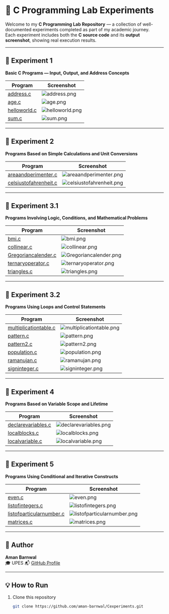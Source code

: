 # 🧠 C Programming Lab Experiments  

Welcome to my **C Programming Lab Repository** — a collection of well-documented experiments completed as part of my academic journey.  
Each experiment includes both the **C source code** and its **output screenshot**, showing real execution results.  

---

## 📁 Experiment 1  
**Basic C Programs — Input, Output, and Address Concepts**

| Program | Screenshot |
|----------|-------------|
| [address.c](Experiment1/address.c) | ![address.png](Experiment1/address.png) |
| [age.c](Experiment1/age.c) | ![age.png](Experiment1/age.png) |
| [helloworld.c](Experiment1/helloworld.c) | ![helloworld.png](Experiment1/helloworld.png) |
| [sum.c](Experiment1/sum.c) | ![sum.png](Experiment1/sum.png) |

---

## 📁 Experiment 2  
**Programs Based on Simple Calculations and Unit Conversions**

| Program | Screenshot |
|----------|-------------|
| [areaandperimenter.c](Experiment2/areaandperimenter.c) | ![areaandperimenter.png](Experiment2/areaandperimenter.png) |
| [celsiustofahrenheit.c](Experiment2/celsiustofahrenheit.c) | ![celsiustofahrenheit.png](Experiment2/celsiustofahrenheit.png) |

---

## 📁 Experiment 3.1  
**Programs Involving Logic, Conditions, and Mathematical Problems**

| Program | Screenshot |
|----------|-------------|
| [bmi.c](Experiment3_1/bmi.c) | ![bmi.png](Experiment3_1/bmi.png) |
| [collinear.c](Experiment3_1/collinear.c) | ![collinear.png](Experiment3_1/collinear.png) |
| [Gregoriancalender.c](Experiment3_1/Gregoriancalender.c) | ![Gregoriancalender.png](Experiment3_1/Gregoriancalender.png) |
| [ternaryoperator.c](Experiment3_1/ternaryoperator.c) | ![ternaryoperator.png](Experiment3_1/ternaryoperator.png) |
| [triangles.c](Experiment3_1/triangles.c) | ![triangles.png](Experiment3_1/triangles.png) |

---

## 📁 Experiment 3.2  
**Programs Using Loops and Control Statements**

| Program | Screenshot |
|----------|-------------|
| [multiplicationtable.c](Experiment3_2/multiplicationtable.c) | ![multiplicationtable.png](Experiment3_2/multiplicationtable.png) |
| [pattern.c](Experiment3_2/pattern.c) | ![pattern.png](Experiment3_2/pattern.png) |
| [pattern2.c](Experiment3_2/pattern2.c) | ![pattern2.png](Experiment3_2/pattern2.png) |
| [population.c](Experiment3_2/population.c) | ![population.png](Experiment3_2/population.png) |
| [ramanujan.c](Experiment3_2/ramanujan.c) | ![ramanujan.png](Experiment3_2/ramanujan.png) |
| [signinteger.c](Experiment3_2/signinteger.c) | ![signinteger.png](Experiment3_2/signinteger.png) |

---

## 📁 Experiment 4  
**Programs Based on Variable Scope and Lifetime**

| Program | Screenshot |
|----------|-------------|
| [declarevariables.c](Experiment4/declarevariables.c) | ![declarevariables.png](Experiment4/declarevariables.png) |
| [localblocks.c](Experiment4/localblocks.c) | ![localblocks.png](Experiment4/localblocks.png) |
| [localvariable.c](Experiment4/localvariable.c) | ![localvariable.png](Experiment4/localvariable.png) |

---

## 📁 Experiment 5  
**Programs Using Conditional and Iterative Constructs**

| Program | Screenshot |
|----------|-------------|
| [even.c](Experiment5/even.c) | ![even.png](Experiment5/even.png) |
| [listofintegers.c](Experiment5/listofintegers.c) | ![listofintegers.png](Experiment5/listofintegers.png) |
| [listofparticularnumber.c](Experiment5/listofparticularnumber.c) | ![listofparticularnumber.png](Experiment5/listofparticularnumber.png) |
| [matrices.c](Experiment5/matrices.c) | ![matrices.png](Experiment5/matrices.png) |

---

## 🦁 Author  
**Aman Barnwal**  
🎓 UPES
📬 [GitHub Profile](https://github.com/aman-barnwal)

---

## 💡 How to Run  
1. Clone this repository  
   ```bash
   git clone https://github.com/aman-barnwal/Cexperiments.git

